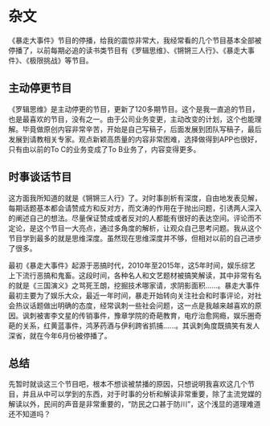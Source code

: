 # 杂文
《暴走大事件》节目的停播，给我的震惊非常大，我经常看的几个节目基本全部被停播了，以前每期必追的读书类节目有《罗辑思维》、《锵锵三人行》、《暴走大事件》、《极限挑战》等节目。

## 主动停更节目
《罗辑思维》是主动停更的节目，更新了120多期节目。这个是我一直追的节目，也是最喜欢的节目，没有之一。由于公司业务变更，主动改变的计划，这个也能理解。毕竟做原创内容非常辛苦，开始是自己写稿子，后面发展到团队写稿子，最后发展到请教相关专家。观点新颖高质量的内容非常困难，选择做得到APP也很好，只有由以前的To C的业务变成了To B业务了，内容变得更多。

## 时事谈话节目
这方面我所知道的就是《锵锵三人行》了。对时事剖析有深度，自由地发表见解，每期话题基本都会请赞成方和反对方，而文涛的作用在于抛出问题，引诱两人深入的阐述自己的想法。尽量保证赞成或者反对的人都能有很好的表达空间。评论而不定论，是这个节目一大亮点，通过多角度的解析，让观众自己思考问题。我从这个节目学到最多的就是思维深度。虽然现在思维深度并不够，但相对以前的自己进步了很多。

最初《暴走大事件》起源于恶搞时代，2010年至2015年，这5年时间，娱乐综艺上下流行恶搞和鬼畜。这段时间，各种名人和文艺题材被搞笑解读，其中非常有名的就是《三国演义》之骂死王朗，挖掘技术哪家请，求阴影面积......。暴走大事件最初主要为了娱乐大众，最近一年时间，暴走开始转向关注社会和时事评论，对社会热议话题做出明确的态度，经常讽刺一些社会问题，这一点是我越来越喜欢的原因。讽刺被害李文星的传销事件，豫章学院的奇葩教育，电疗治愈网瘾，娱乐圈奇葩的关系，红黄蓝事件，鸿茅药酒与伊利跨省抓捕......。其讽刺角度既搞笑有发人深省，就在今年6月份被停播了。

## 总结
先暂时就谈这三个节目吧，根本不想谈被禁播的原因，只想说明我喜欢这几个节目，并且从中可以学到的东西，对于时事的分析和解读非常重要，除了主流党媒的解读以外，民间的声音是非常重要的，“防民之口甚于防川”，这个浅显的道理难道还不知道吗？


